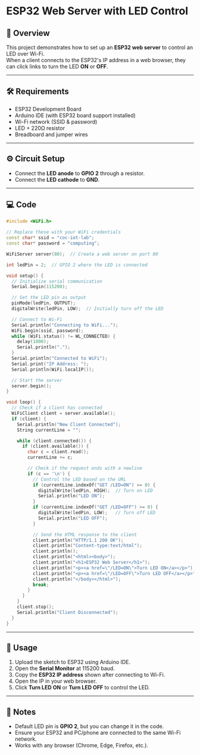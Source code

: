 # ESP32 Web Server with LED Control

## 📖 Overview
This project demonstrates how to set up an **ESP32 web server** to control an LED over Wi-Fi.  
When a client connects to the ESP32's IP address in a web browser, they can click links to turn the LED **ON** or **OFF**.

---

## 🛠 Requirements
- ESP32 Development Board  
- Arduino IDE (with ESP32 board support installed)  
- Wi-Fi network (SSID & password)  
- LED + 220Ω resistor  
- Breadboard and jumper wires  

---

## ⚙️ Circuit Setup
- Connect the **LED anode** to **GPIO 2** through a resistor.  
- Connect the **LED cathode** to **GND**.  

---

## 💻 Code
```cpp
#include <WiFi.h>

// Replace these with your WiFi credentials
const char* ssid = "coc-iot-lab";
const char* password = "computing";

WiFiServer server(80);  // Create a web server on port 80

int ledPin = 2;  // GPIO 2 where the LED is connected

void setup() {
  // Initialize serial communication
  Serial.begin(115200);

  // Set the LED pin as output
  pinMode(ledPin, OUTPUT);
  digitalWrite(ledPin, LOW);  // Initially turn off the LED

  // Connect to Wi-Fi
  Serial.println("Connecting to WiFi...");
  WiFi.begin(ssid, password);
  while (WiFi.status() != WL_CONNECTED) {
    delay(1000);
    Serial.println(".");
  }
  Serial.println("Connected to WiFi");
  Serial.print("IP Address: ");
  Serial.println(WiFi.localIP());

  // Start the server
  server.begin();
}

void loop() {
  // Check if a client has connected
  WiFiClient client = server.available();
  if (client) {
    Serial.println("New Client Connected");
    String currentLine = "";

    while (client.connected()) {
      if (client.available()) {
        char c = client.read();
        currentLine += c;

        // Check if the request ends with a newline
        if (c == '\n') {
          // Control the LED based on the URL
          if (currentLine.indexOf("GET /LED=ON") >= 0) {
            digitalWrite(ledPin, HIGH);  // Turn on LED
            Serial.println("LED ON");
          }
          if (currentLine.indexOf("GET /LED=OFF") >= 0) {
            digitalWrite(ledPin, LOW);   // Turn off LED
            Serial.println("LED OFF");
          }

          // Send the HTML response to the client
          client.println("HTTP/1.1 200 OK");
          client.println("Content-type:text/html");
          client.println();
          client.println("<html><body>");
          client.println("<h1>ESP32 Web Server</h1>");
          client.println("<p><a href=\"/LED=ON\">Turn LED ON</a></p>");
          client.println("<p><a href=\"/LED=OFF\">Turn LED OFF</a></p>");
          client.println("</body></html>");
          break;
        }
      }
    }
    client.stop();
    Serial.println("Client Disconnected");
  }
}
```

---

## 🚦 Usage
1. Upload the sketch to ESP32 using Arduino IDE.  
2. Open the **Serial Monitor** at 115200 baud.  
3. Copy the **ESP32 IP address** shown after connecting to Wi-Fi.  
4. Open the IP in your web browser.  
5. Click **Turn LED ON** or **Turn LED OFF** to control the LED.  

---

## 📌 Notes
- Default LED pin is **GPIO 2**, but you can change it in the code.  
- Ensure your ESP32 and PC/phone are connected to the same Wi-Fi network.  
- Works with any browser (Chrome, Edge, Firefox, etc.).  


